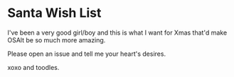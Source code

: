 Santa Wish List
===============

I've been a very good girl/boy and this is what I want for Xmas that'd make OSAlt be so much more amazing.  

Please open an issue and tell me your heart's desires. 

xoxo and toodles.
